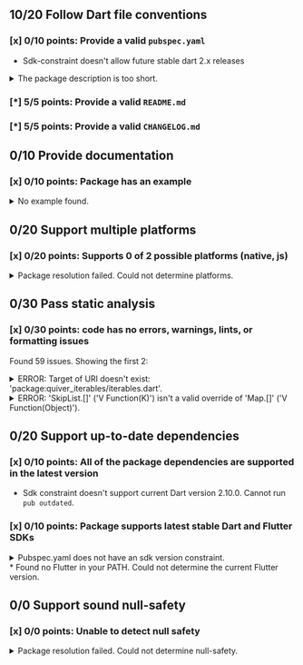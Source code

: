 ## 10/20 Follow Dart file conventions

### [x] 0/10 points: Provide a valid `pubspec.yaml`

* Sdk-constraint doesn't allow future stable dart 2.x releases
<details>
<summary>
The package description is too short.
</summary>

Add more detail to the `description` field of `pubspec.yaml`. Use 60 to 180 characters to describe the package, what it does, and its target use case.
</details>

### [*] 5/5 points: Provide a valid `README.md`


### [*] 5/5 points: Provide a valid `CHANGELOG.md`


## 0/10 Provide documentation

### [x] 0/10 points: Package has an example

<details>
<summary>
No example found.
</summary>

See [package layout](https://dart.dev/tools/pub/package-layout#examples) guidelines on how to add an example.
</details>

## 0/20 Support multiple platforms

### [x] 0/20 points: Supports 0 of 2 possible platforms (native, js)

<details>
<summary>
Package resolution failed. Could not determine platforms.
</summary>

Run `pub get` for more information.
</details>

## 0/30 Pass static analysis

### [x] 0/30 points: code has no errors, warnings, lints, or formatting issues

Found 59 issues. Showing the first 2:

<details>
<summary>
ERROR: Target of URI doesn't exist: 'package:quiver_iterables/iterables.dart'.
</summary>

`lib/skiplist.dart:12:8`

```
   ╷
12 │ import "package:quiver_iterables/iterables.dart" as iterables;
   │        ^^^^^^^^^^^^^^^^^^^^^^^^^^^^^^^^^^^^^^^^^
   ╵
```

To reproduce make sure you are using [pedantic](https://pub.dev/packages/pedantic#using-the-lints) and run `dartanalyzer lib/skiplist.dart`
</details>
<details>
<summary>
ERROR: 'SkipList.[]' ('V Function(K)') isn't a valid override of 'Map.[]' ('V Function(Object)').
</summary>

`lib/skiplist.dart:77:14`

```
   ╷
77 │   V operator [](K key) {
   │              ^^
   ╵
```

To reproduce make sure you are using [pedantic](https://pub.dev/packages/pedantic#using-the-lints) and run `dartanalyzer lib/skiplist.dart`
</details>

## 0/20 Support up-to-date dependencies

### [x] 0/10 points: All of the package dependencies are supported in the latest version

* Sdk constraint doesn't support current Dart version 2.10.0. Cannot run `pub outdated`.

### [x] 0/10 points: Package supports latest stable Dart and Flutter SDKs

<details>
<summary>
Pubspec.yaml does not have an sdk version constraint.
</summary>

Try adding an sdk constraint to your `pubspec.yaml`
</details>
* Found no Flutter in your PATH. Could not determine the current Flutter version.

## 0/0 Support sound null-safety

### [x] 0/0 points: Unable to detect null safety

<details>
<summary>
Package resolution failed. Could not determine null-safety.
</summary>

Run `pub get` for more information.
</details>